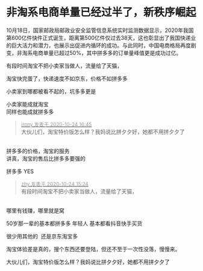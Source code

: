 # 非淘系电商单量已经过半了，新秩序崛起


10月18日，国家邮政局邮政业安全监管信息系统实时监测数据显示，2020年我国第600亿件快件正式诞生，距离第500亿件仅过去38天，这也彰显出了我国快递业的巨大活力和潜力，也展示出促进内循环的成功。与此同时，中国电商格局再度剧变，非淘系电商单量已超过50%，其中拼多多的订单量峰值更是成功过亿。

有段时间淘宝不把小卖家当做人，流量给了天猫，

淘宝快完蛋了，快递速度不如京东，价格不如拼多多

小卖家到哪都被看不起的，坑多多更是

小卖家能成就淘宝<br />
同样也能成就拼多多 

<div class="quote"><blockquote><font size="2"><a href="https://www.hostloc.com/forum.php?mod=redirect&amp;goto=findpost&amp;pid=9346499&amp;ptid=757973" target="_blank"><font color="#999999">irony 发表于 2020-10-24 16:45</font></a></font><br />
大伙儿们，淘宝特价版怎么样？我妈说比拼夕夕好，她都不用拼夕夕了</blockquote></div><br />
拼多多的价格，淘宝的服务<br />
讲真，淘宝的售后比拼多多要强的<img id="aimg_ni29s" onclick="zoom(this, this.src, 0, 0, 0)" class="zoom" src="https://cdn.jsdelivr.net/gh/hishis/forum-master/public/images/patch.gif" onmouseover="img_onmouseoverfunc(this)" onload="thumbImg(this)" border="0" alt="" />

拼多多 YES

<div class="quote"><blockquote><font size="2"><a href="https://www.hostloc.com/forum.php?mod=redirect&amp;goto=findpost&amp;pid=9346079&amp;ptid=757973" target="_blank"><font color="#999999">zhy 发表于 2020-10-24 15:24</font></a></font><br />
有段时间淘宝不把小卖家当做人，流量给了天猫，</blockquote></div><br />
哪里有钱赚，哪里就是窝

50岁那一辈的基本都拼多多 年轻人 基本都看抖音快手买货<br />


很少用其他的&nbsp;&nbsp;还是京东淘宝多 <img src="static/image/smiley/yct/003.gif" smilieid="50" border="0" alt="" />

淘宝体验差是真的，搜个东西还要登陆，但还不至于一次性没落，慢慢来。<img src="static/image/smiley/default/smile.gif" smilieid="1" border="0" alt="" />

大伙儿们，淘宝特价版怎么样？我妈说比拼夕夕好，她都不用拼夕夕了<img src="static/image/smiley/default/sweat.gif" smilieid="10" border="0" alt="" />
